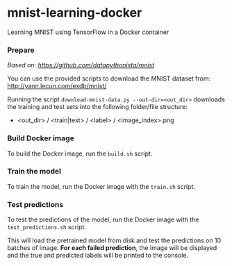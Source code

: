 # mnist-learning-docker
Learning MNIST using TensorFlow in a Docker container


### Prepare

_Based on: https://github.com/datapythonista/mnist_

You can use the provided scripts to download the MNIST dataset from:
http://yann.lecun.com/exdb/mnist/


Running the script `download-mnist-data.py --out-dir=<out_dir>` downloads the training and test sets into
the following folder/file structure:

 - \<out_dir> / \<train|test> / \<label> / \<image_index>.png


### Build Docker image

To build the Docker image, run the `build.sh` script.


### Train the model

To train the model, run the Docker image with the `train.sh` script.

### Test predictions

To test the predictions of the model, run the Docker image with the
`test_predictions.sh` script.

This will load the pretrained model from disk and test the predictions on
10 batches of image. **For each failed prediction**, the image will be displayed
and the true and predicted labels will be printed to the console.
